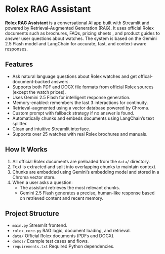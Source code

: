 # Rolex RAG Assistant

**Rolex RAG Assistant** is a conversational AI app built with Streamlit and powered by Retrieval-Augmented Generation (RAG). It uses official Rolex documents such as brochures, FAQs, pricing sheets , and product guides to answer user questions about watches. The system is based on the Gemini 2.5 Flash model and LangChain for accurate, fast, and context-aware responses.

## Features

- Ask natural language questions about Rolex watches and get offical-document-backed answers. 
- Supports both PDF and DOCX file formats from official Rolex sources (except the watch prices).
- Uses Gemini 2.5 Flash for intelligent response generation.
- Memory-enabled: remembers the last 3 interactions for continuity.
- Retrieval-augmented using a vector database powered by Chroma.
- Custom prompt with fallback strategy if no answer is found.
- Automatically chunks and embeds documents using LangChain’s text splitter.
- Clean and intuitive Streamlit interface.
- Supports over 25 watches with real Rolex brochures and manuals.

## How It Works

1. All official Rolex documents are preloaded from the `data/` directory.
2. Text is extracted and split into overlapping chunks to maintain context.
3. Chunks are embedded using Gemini’s embedding model and stored in a Chroma vector store.
4. When a user asks a question:
   - The assistant retrieves the most relevant chunks.
   - Gemini 2.5 Flash generates a precise, human-like response based on retrieved content and recent memory.

## Project Structure

- `main.py`  Streamlit frontend.
- `rolex_core.py`  RAG logic, document loading, and retrieval.
- `data/`  Official Rolex documents (PDFs and DOCX).
- `demos/`  Example test cases and flows.
- `requirements.txt`  Required Python dependencies.